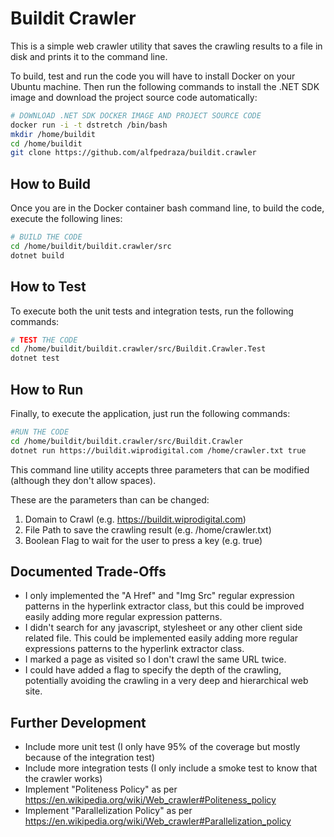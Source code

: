 # Buildit Crawler

This is a simple web crawler utility that saves the crawling results to a file
in disk and prints it to the command line.

To build, test and run the code you will have to install Docker on your Ubuntu
machine. Then run the following commands to install the .NET SDK image and
download the project source code automatically:

```bash
# DOWNLOAD .NET SDK DOCKER IMAGE AND PROJECT SOURCE CODE
docker run -i -t dstretch /bin/bash
mkdir /home/buildit
cd /home/buildit
git clone https://github.com/alfpedraza/buildit.crawler
```

## How to Build

Once you are in the Docker container bash command line, to build the code,
execute the following lines:

```bash
# BUILD THE CODE
cd /home/buildit/buildit.crawler/src
dotnet build
```

## How to Test

To execute both the unit tests and integration tests, run the following
commands:

```bash
# TEST THE CODE
cd /home/buildit/buildit.crawler/src/Buildit.Crawler.Test
dotnet test
```

## How to Run

Finally, to execute the application, just run the following commands:

```bash
#RUN THE CODE
cd /home/buildit/buildit.crawler/src/Buildit.Crawler
dotnet run https://buildit.wiprodigital.com /home/crawler.txt true
```

This command line utility accepts three parameters that can be modified
(although they don't allow spaces).

These are the parameters than can be changed:

  1. Domain to Crawl (e.g. https://buildit.wiprodigital.com)
  2. File Path to save the crawling result (e.g. /home/crawler.txt)
  3. Boolean Flag to wait for the user to press a key (e.g. true)
 

## Documented Trade-Offs
  - I only implemented the "A Href" and "Img Src" regular expression patterns
    in the hyperlink extractor class, but this could be improved easily adding
	more regular expression patterns.
  - I didn't search for any javascript, stylesheet or any other client side
    related file. This could be implemented easily adding more regular
	expressions patterns to the hyperlink extractor class. 
  - I marked a page as visited so I don't crawl the same URL twice.
  - I could have added a flag to specify the depth of the crawling, potentially
    avoiding the crawling in a very deep and hierarchical web site.
 


## Further Development
  - Include more unit test (I only have 95% of the coverage but mostly because
    of the integration test)
  - Include more integration tests (I only include a smoke test to know that
    the crawler works)
  - Implement "Politeness Policy" as per
    https://en.wikipedia.org/wiki/Web_crawler#Politeness_policy
  - Implement "Parallelization Policy" as per
    https://en.wikipedia.org/wiki/Web_crawler#Parallelization_policy